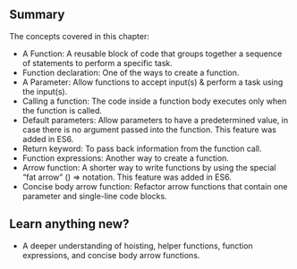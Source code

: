 ## Summary
The concepts covered in this chapter:

* A Function: A reusable block of code that groups together a sequence of statements to perform a specific task.
* Function declaration: One of the ways to create a function.
* A Parameter: Allow functions to accept input(s) & perform a task using the input(s).
* Calling a function: The code inside a function body executes only when the function is called.
* Default parameters: Allow parameters to have a predetermined value,
in case there is no argument passed into the function. This feature was added in ES6.
* Return keyword: To pass back information from the function call.
* Function expressions: Another way to create a function.
* Arrow function: A shorter way to write functions by using the special “fat arrow” () => notation. This feature was added in ES6.
* Concise body arrow function: Refactor arrow functions that contain one parameter and single-line code blocks.

## Learn anything new?

* A deeper understanding of hoisting, helper functions, function expressions, and concise body arrow functions.